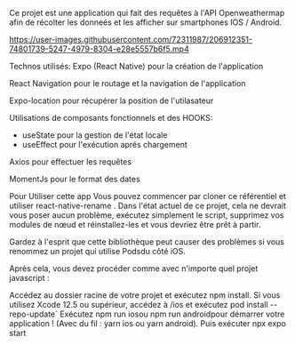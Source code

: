 Ce projet est une application qui fait des requêtes à l'API Openweathermap
afin de récolter les donneés et les afficher sur smartphones IOS / Android.

https://user-images.githubusercontent.com/72311987/206912351-74801739-5247-4979-8304-e28e5557b6f5.mp4

Technos utilisés:
Expo (React Native) pour la création de l'application

React Navigation pour le routage et la navigation de l'application

Expo-location pour récupérer la position de l'utilasateur

Utilisations de composants fonctionnels et des HOOKS:

- useState pour la gestion de l'état locale
- useEffect pour l'exécution aprés chargement

Axios pour effectuer les requêtes

MomentJs pour le format des dates

Pour Utiliser cette app
Vous pouvez commencer par cloner ce référentiel et utiliser react-native-rename . Dans l'état actuel de ce projet, cela ne devrait vous poser aucun problème, exécutez simplement le script, supprimez vos modules de nœud et réinstallez-les et vous devriez être prêt à partir.

Gardez à l'esprit que cette bibliothèque peut causer des problèmes si vous renommez un projet qui utilise Podsdu côté iOS.

Après cela, vous devez procéder comme avec n'importe quel projet javascript :

Accédez au dossier racine de votre projet et exécutez npm install.
Si vous utilisez Xcode 12.5 ou supérieur, accédez à /ios et exécutez pod install --repo-update`
Exécutez npm run iosou npm run androidpour démarrer votre application !
(Avec du fil : yarn ios ou yarn android).
Puis exécuter npx expo start
